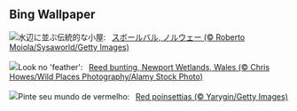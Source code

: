 ## Bing Wallpaper
![](https://www.bing.com/th?id=OHR.LofotenRorbu_JA-JP0645776855_UHD.jpg&w=1000)水辺に並ぶ伝統的な小屋:&nbsp;&ensp;[スボールバル, ノルウェー (© Roberto Moiola/Sysaworld/Getty Images)](https://www.bing.com/th?id=OHR.LofotenRorbu_JA-JP0645776855_UHD.jpg)
<br><br/>
![](https://www.bing.com/th?id=OHR.ReedBuntingWales_EN-GB4401223220_UHD.jpg&w=1000)Look no 'feather':&nbsp;&ensp;[Reed bunting, Newport Wetlands, Wales (© Chris Howes/Wild Places Photography/Alamy Stock Photo)](https://www.bing.com/th?id=OHR.ReedBuntingWales_EN-GB4401223220_UHD.jpg)
<br><br/>
![](https://www.bing.com/th?id=OHR.Poinsettia_PT-BR0931559837_UHD.jpg&w=1000)Pinte seu mundo de vermelho:&nbsp;&ensp;[Red poinsettias (© Yarygin/Getty Images)](https://www.bing.com/th?id=OHR.Poinsettia_PT-BR0931559837_UHD.jpg)
<br><br/>
